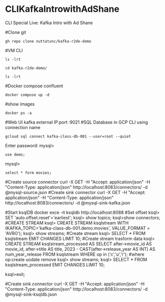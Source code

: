 # CLIKafkaIntrowithAdShane
CLI Special Live: Kafka Intro with Ad Shane

#Clone git
<pre><code>gh repo clone nuttatunc/kafka-r2de-demo</code></pre>
#VM CLI
<pre><code>ls -lrt</code></pre>
<pre><code>cd kafka-r2de-demo/</code></pre>
<pre><code>ls -lrt</code></pre>
#Docker compose confluent</code></pre>
<pre><code>docker compose up -d</code></pre>
#show images 
<pre><code>docker ps -a</code></pre>
#Web UI kafka external IP:port
<external IP>:9021
#SQL Database in GCP CLI using connection name
<pre><code>gcloud sql connect kafka-class-db-001 --user=root --quiet</code></pre>
Enter password:
mysql> 
  <pre><code>use demo;</code></pre>
mysql> <pre><code>select * form movies;</code></pre>





#Create source connector
curl -X GET  -H "Accept: application/json" -H "Content-Type: application/json" http://localhost:8083/connectors/ -d @mysql-source.json
#Create sink connector
curl -X GET  -H "Accept: application/json" -H "Content-Type: application/json" http://localhost:8083/connectors/ -d @mysql-sink-kafka.json


#Start ksqlDB
docker exce -it ksqldb http://localhost:8088
#Set offset 
ksql> SET 'auto.offset.reset'='earliest';
ksql> show topics;
ksql>show connectors;
#CREATE STREAM <stram name >
ksql> CREATE STREAM ksqlstream WITH 
(KAFKA_TOPIC='kafka-class-db-001.demo.movies', VALUE_FORMAT = 'AVRO');
ksql> show streams;
#Create stream
ksql> SELECT * FROM ksqlstream EMIT CHANGES LIMIT 10;
#Create stream trasform data
ksql> CREATE STREAM ksqlstream_processed AS 
SELECT 
after->movie_id AS movie_id,
after->title AS title,
2023 - CAST(after->release_year AS INT) AS num_year_release
FROM ksqlstream
WHERE op in ('c','u','r');
#where op:create uodate remove
ksql> show streams;
ksql> SELECT * FROM ksqlstream_processed EMIT CHANGES LIMIT 10;

ksql>exit;

#Create sink connector
curl -X GET  -H "Accept: application/json" -H "Content-Type: application/json" http://localhost:8083/connectors/ -d @mysql-sink-ksqldb.json

